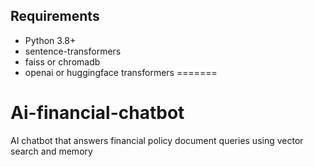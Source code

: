 ## Requirements

- Python 3.8+
- sentence-transformers
- faiss or chromadb
- openai or huggingface transformers
=======
# Ai-financial-chatbot
AI chatbot that answers financial policy document queries using vector search and memory

